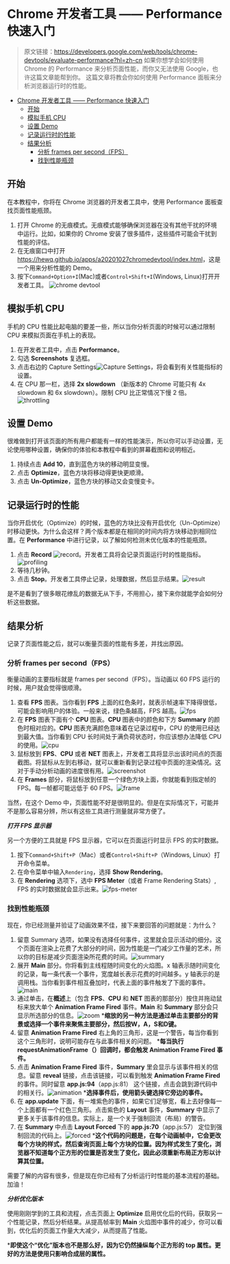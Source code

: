 # Chrome 开发者工具 —— Performance 快速入门

> 原文链接：<https://developers.google.com/web/tools/chrome-devtools/evaluate-performance?hl=zh-cn>
> 如果你想学会如何使用 Chrome 的 Performance 来分析页面性能，而你又无法使用 Google，也许这篇文章能帮到你。
> 这篇文章将教会你如何使用 Performance 面板来分析浏览器运行时的性能。

<!-- TOC -->

- [Chrome 开发者工具 —— Performance 快速入门](#chrome-开发者工具--performance-快速入门)
  - [开始](#开始)
  - [模拟手机 CPU](#模拟手机-cpu)
  - [设置 Demo](#设置-demo)
  - [记录运行时的性能](#记录运行时的性能)
  - [结果分析](#结果分析)
    - [分析 frames per second（FPS）](#分析-frames-per-secondfps)
    - [找到性能瓶颈](#找到性能瓶颈)

<!-- /TOC -->

## 开始

在本教程中，你将在 Chrome 浏览器的开发者工具中，使用 Performance 面板查找页面性能瓶颈。

1. 打开 Chrome 的无痕模式。无痕模式能够确保浏览器在没有其他干扰的环境中运行。比如，如果你的 Chrome 安装了很多插件，这些插件可能会干扰到性能的评估。
2. 在无痕窗口中打开 <https://hewq.github.io/apps/a20201027chromedevtool/index.html>，这是一个用来分析性能的 Demo。
3. 按下`Command+Option+I`(Mac)或者`Control+Shift+I`(Windows, Linux)打开开发者工具。
![chrome devtool](get-started.png)

## 模拟手机 CPU

手机的 CPU 性能比起电脑的要差一些，所以当你分析页面的时候可以通过限制 CPU 来模拟页面在手机上的表现。

1. 在开发者工具中，点击 **Performance**。
2. 勾选 **Screenshots** 复选框。
3. 点击右边的 Capture Settings![Capture Settings](capture-settings.png)，将会看到有关性能指标的设置。
4. 在 CPU 那一栏，选择 **2x slowdown** （新版本的 Chrome 可能只有 4x slowdown 和 6x slowdown）。限制 CPU 比正常情况下慢 2 倍。
![throttling](throttling.svg)

## 设置 Demo

很难做到打开该页面的所有用户都能有一样的性能演示，所以你可以手动设置，无论使用哪种设置，确保你的体验和本教程中看到的屏幕截图和说明相近。

1. 持续点击 **Add 10**，直到蓝色方块的移动明显变慢。
2. 点击 **Optimize**，蓝色方块将移动得更快更顺滑。
3. 点击 **Un-Optimize**，蓝色方块的移动又会变慢变卡。

## 记录运行时的性能

当你开启优化（Optimize）的时候，蓝色的方块比没有开启优化（Un-Optimize）时移动更快。为什么会这样？两个版本都是在相同的时间内将方块移动到相同位置。在 **Performance** 中进行记录，以了解如何检测未优化版本的性能瓶颈。

1. 点击 **Record** ![record](record.png)。开发者工具将会记录页面运行时的性能指标。![profiling](profiling.png)
2. 等待几秒钟。
3. 点击 **Stop**。开发者工具停止记录，处理数据，然后显示结果。![result](results.png)

是不是看到了很多眼花缭乱的数据无从下手，不用担心，接下来你就能学会如何分析这些数据。

## 结果分析

记录了页面性能之后，就可以衡量页面的性能有多差，并找出原因。

### 分析 frames per second（FPS）

衡量动画的主要指标就是 frames per second（FPS）。当动画以 60 FPS 运行的时候，用户就会觉得很顺滑。

1. 查看 **FPS** 图表。当你看到 **FPS** 上面的红色条时，就表示帧速率下降得很低，可能会影响用户的体验。一般来说，绿色条越高，FPS 越高。![fps](fps-chart.svg)
2. 在 **FPS** 图表下面有个 **CPU** 图表。**CPU** 图表中的颜色和下方 **Summary** 的颜色时相对应的。**CPU** 图表充满颜色意味着在记录过程中，CPU 的使用已经达到最大值。当你看到 CPU 长时间处于满负荷状态时，你应该想办法降低 CPU 的使用。![cpu](cpu-summary.svg)
3. 鼠标放到 **FPS**、**CPU** 或者 **NET** 图表上，开发者工具将显示出该时间点的页面截图。将鼠标从左到右移动，就可以重新看到记录过程中页面的渲染情况。这对于手动分析动画的进度很有用。![screenshot](screenshot.png)
4. 在 **Frames** 部分，将鼠标放到任意一个绿色方块上面，你就能看到指定帧的 FPS。每一帧都可能远低于 60 FPS。![frame](frame.png)

当然，在这个 Demo 中，页面性能不好是很明显的。但是在实际情况下，可能并不是那么容易分辨，所以有这些工具进行测量就非常方便了。

***打开 FPS 显示器***

另一个方便的工具就是 FPS 显示器，它可以在页面运行时显示 FPS 的实时数据。

1. 按下`Command+Shift+P`（Mac）或者`Control+Shift+P`（Windows, Linux）打开命令菜单。
2. 在命令菜单中输入`Rendering`，选择 **Show Rendering**。
3. 在 **Rendering** 选项下，选中 **FPS Meter**（或者 Frame Rendering Stats）, FPS 的实时数据就会显示出来。![fps-meter](fps-meter.png)

### 找到性能瓶颈

现在，你已经测量并验证了动画效果不佳，接下来要回答的问题就是：为什么？

1. 留意 Summary 选项，如果没有选择任何事件，这里就会显示活动的细分。这个页面在渲染上花费了大部分的时间，因为性能是一门减少工作量的艺术，所以你的目标是减少页面渲染所花费的时间。![summary](summary.svg)
2. 展开 **Main** 部分。你将看到主线程随时间变化的火焰图。x 轴表示随时间变化的记录，每一条代表一个事件，宽度越长表示花费的时间越多。y 轴表示的是调用栈。当你看到事件相互叠加时，代表上面的事件触发了下面的事件。![main](main.svg)
3. 通过单击，在**概述**上（包含 **FPS**、**CPU** 和 **NET** 图表的那部分）按住并拖动鼠标来放大单个 **Animation Frame Fired** 事件。**Main** 和 **Summary** 部分会只显示所选部分的信息。![zoom](zoomed.png)
***缩放的另一种方法是通过单击主要部分的背景或选择一个事件来聚焦主要部分，然后按W，A，S和D键。**
4. 留意 **Animation Frame Fired** 右上角的三角形，这是一个警告，每当你看到这个三角形时，说明可能存在与此事件相关的问题。
***每当执行requestAnimationFrame（）回调时，都会触发 Animation Frame Fired 事件。**
5. 点击 **Animation Frame Fired** 事件，**Summary** 里会显示与该事件相关的信息。留意 **reveal** 链接，点击该链接，可以看到触发 **Animation Frame Fired** 的事件。同时留意 **app.js:94**（app.js:81） 这个链接，点击会跳到源代码中的相关行。![animation](animation-frame-fired.png)
***选择事件后，使用箭头键选择它旁边的事件。**
6. 在 **app.update** 下面，有一堆紫色的事件，如果它们足够宽，看上去好像每一个上面都有一个红色三角形。点击紫色的 **Layout** 事件，**Summary** 中显示了更多关于该事件的信息。实际上，是一个关于强制回流（布局）的警告。
7. 在 **Summary** 中点击 **Layout Forced** 下的 **app.js:70**（app.js:57） 定位到强制回流的代码上。![forced](forced-layout-src.png)
***这个代码的问题是，在每个动画帧中，它会更改每个方块的样式，然后查询页面上每个方块的位置。因为样式发生了变化，浏览器不知道每个正方形的位置是否发生了变化，因此必须重新布局正方形以计算其位置。**

需要了解的内容有很多，但是现在你已经有了分析运行时性能的基本流程的基础。加油！

***分析优化版本***

使用刚刚学到的工具和流程，点击页面上 **Optimize** 启用优化后的代码，获取另一个性能记录，然后分析结果。从提高帧率到 **Main** 火焰图中事件的减少，你可以看到，优化后的页面工作量大大减少，从而提高了性能。

***即使这个“优化”版本也不是那么好，因为它仍然操纵每个正方形的 top 属性。更好的方法是使用只影响合成层的属性。**
